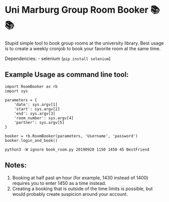 # Uni Marburg Group Room Booker 📚📚

Stupid simple tool to book group rooms at the university library. Best usage is to create a weekly cronjob to book your favorite room at the same time.

Dependencies:
    - selenium (`pip install selenium`)

## Example Usage as command line tool:
```
import RoomBooker as rb
import sys

parameters = {
    'date': sys.argv[1]
    'start': sys.argv[2]
    'end': sys.argv[3]
    'room_number': sys.argv[4]
    'partner': sys.argv[5]
}

booker = rb.RoomBooker(parameters, 'Username', 'password')
booker.login_and_book()

```

`python3 -W ignore book_room.py 20190928 1150 1450 45 BestFriend`

## Notes:
1. Booking at half past an hour (for example, 1430 instead of 1400) requires you to enter 1450 as a time instead.
2. Creating a booking that is outside of the time limits is possible, but would probably create suspicion around your account.


